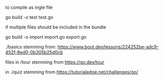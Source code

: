 to compile as ingle file

go build -o test test.go



if multiple files should be included in the bundle

go build -o import import.go export.go




./basics stemming from: https://www.boot.dev/lessons/224252be-adc9-452f-8ed0-0b305b25d0cb



files in /tour stemming from https://go.dev/tour



in ./quiz stemming from https://tutorialedge.net/challenges/go/
